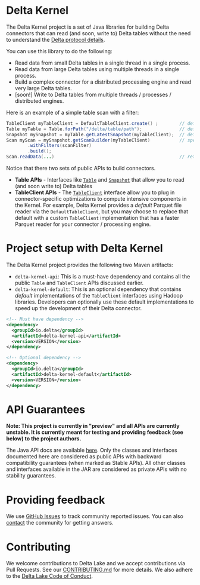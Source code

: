# Delta Kernel

The Delta Kernel project is a set of Java libraries for building Delta connectors that can read  (and soon, write to) Delta tables without the need to understand the [Delta protocol details](https://github.com/delta-io/delta/blob/master/PROTOCOL.md).

You can use this library to do the following:
- Read data from small Delta tables in a single thread in a single process.
- Read data from large Delta tables using multiple threads in a single process.
- Build a complex connector for a distributed processing engine and read very large Delta tables.
- [soon!] Write to Delta tables from multiple threads / processes / distributed engines.

Here is an example of a simple table scan with a filter:
```java
TableClient myTableClient = DefaultTableClient.create() ;        // define a client (more details below)
Table myTable = Table.forPath("/delta/table/path");              // define what table to scan
Snapshot mySnapshot = myTable.getLatestSnapshot(myTableClient);  // define which version of table to scan
Scan myScan = mySnapshot.getScanBuilder(myTableClient)           // specify the scan details
        .withFilters(scanFilter)
        .build();
Scan.readData(...)                                               // returns the table data 
```

Notice that there two sets of public APIs to build connectors. 
- **Table APIs** - Interfaces like [`Table`](https://delta-io.github.io/delta/snapshot/kernel-api/java/api/index.html?io/delta/kernel/Table.html) and [`Snapshot`](https://delta-io.github.io/delta/snapshot/kernel-api/java/api/index.html?io/delta/kernel/Snapshot.html) that allow you to read (and soon write to) Delta tables 
- **TableClient APIs** - The [`TableClient`](https://delta-io.github.io/delta/snapshot/kernel-api/java/api/index.html?io/delta/kernel/Table.html) interface allow you to plug in connector-specific optimizations to compute intensive components in the Kernel. For example, Delta Kernel provides a *default* Parquet file reader via the `DefaultTableClient`, but you may choose to replace that default with a custom `TableClient` implementation that has a faster Parquet reader for your connector / processing engine.

# Project setup with Delta Kernel 
The Delta Kernel project provides the following two Maven artifacts:
- `delta-kernel-api`: This is a must-have dependency and contains all the public `Table` and `TableClient` APIs discussed earlier.
- `delta-kernel-default`: This is an optional dependency that contains *default* implementations of the `TableClient` interfaces using Hadoop libraries. Developers can optionally use these default implementations to speed up the development of their Delta connector.
```xml
<!-- Must have dependency -->
<dependency>
  <groupId>io.delta</groupId>
  <artifactId>delta-kernel-api</artifactId>
  <version>VERSION</version>
</dependency>

<!-- Optional dependency -->
<dependency>
  <groupId>io.delta</groupId>
  <artifactId>delta-kernel-default</artifactId>
  <version>VERSION</version>
</dependency>
```

# API Guarantees
**Note: This project is currently in "preview" and all APIs are currently unstable. It is currently meant for testing and providing feedback (see below) to the project authors.**

The Java API docs are available [here](https://delta-io.github.io/delta/snapshot/kernel-api/java/api/index.html). Only the classes and interfaces documented here are considered as public APIs with backward compatibility guarantees (when marked as Stable APIs). All other classes and interfaces available in the JAR are considered as private APIs with no stability guarantees.   

# Providing feedback
We use [GitHub Issues](https://github.com/delta-io/delta/issues) to track community reported issues. You can also [contact](#community) the community for getting answers.

# Contributing
We welcome contributions to Delta Lake and we accept contributions via Pull Requests. See our [CONTRIBUTING.md](https://github.com/delta-io/delta/blob/master/CONTRIBUTING.md) for more details. We also adhere to the [Delta Lake Code of Conduct](https://github.com/delta-io/delta/blob/master/CODE_OF_CONDUCT.md).
















